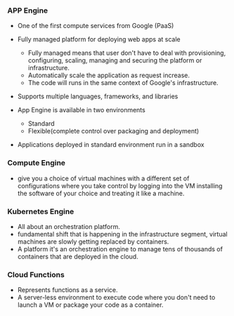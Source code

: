 ### APP Engine  
- One of the first compute services from Google (PaaS)   

- Fully managed platform for deploying web apps at scale
  + Fully managed means that user don't have to deal with provisioning, configuring, scaling, managing and securing the platform or infrastructure.
  + Automatically scale the application as request increase.
  + The code will runs in the same context of Google's infrastructure.   

- Supports multiple languages, frameworks, and libraries

- App Engine is available in two environments   
  + Standard   
  + Flexible(complete control over packaging and deployment)  

- Applications deployed in standard environment run in a sandbox   



### Compute Engine   
- give you a choice of virtual machines with a different set of configurations where you take control by logging into the VM installing the software of your choice and treating it like a machine.  

### Kubernetes Engine    
- All about an orchestration platform.  
- fundamental shift that is happening in the infrastructure segment, virtual machines are slowly getting replaced by containers.      
- A platform it's an orchestration engine to manage tens of thousands of containers that are deployed in the cloud.    

### Cloud Functions  
- Represents functions as a service.    
- A server-less environment to execute code where you don't need to launch a VM or package your code as a container.   
